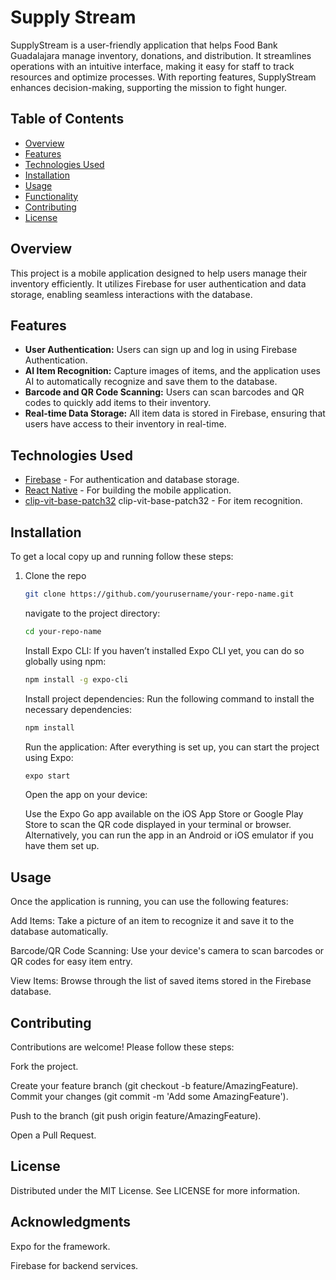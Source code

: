 # Supply Stream

SupplyStream is a user-friendly application that helps Food Bank Guadalajara manage inventory, donations, and distribution. It streamlines operations with an intuitive interface, making it easy for staff to track resources and optimize processes. With reporting features, SupplyStream enhances decision-making, supporting the mission to fight hunger.

## Table of Contents

- [Overview](#overview)
- [Features](#features)
- [Technologies Used](#technologies-used)
- [Installation](#installation)
- [Usage](#usage)
- [Functionality](#functionality)
- [Contributing](#contributing)
- [License](#license)

## Overview

This project is a mobile application designed to help users manage their inventory efficiently. It utilizes Firebase for user authentication and data storage, enabling seamless interactions with the database.

## Features

- **User Authentication:** Users can sign up and log in using Firebase Authentication.
- **AI Item Recognition:** Capture images of items, and the application uses AI to automatically recognize and save them to the database.
- **Barcode and QR Code Scanning:** Users can scan barcodes and QR codes to quickly add items to their inventory.
- **Real-time Data Storage:** All item data is stored in Firebase, ensuring that users have access to their inventory in real-time.

## Technologies Used

- [Firebase](https://firebase.google.com/) - For authentication and database storage.
- [React Native](https://reactnative.dev/) - For building the mobile application.
- [clip-vit-base-patch32](https://huggingface.co/openai/clip-vit-base-patch32) clip-vit-base-patch32 - For item recognition.

## Installation

To get a local copy up and running follow these steps:

1. Clone the repo

   ```bash
   git clone https://github.com/yourusername/your-repo-name.git
   ```

   navigate to the project directory:

   ```bash
   cd your-repo-name
   ```

   Install Expo CLI: If you haven’t installed Expo CLI yet, you can do so globally using npm:

   ```bash
   npm install -g expo-cli
   ```

   Install project dependencies: Run the following command to install the necessary dependencies:

   ```bash
   npm install
   ```

   Run the application: After everything is set up, you can start the project using Expo:

   ```bash
   expo start
   ```

   Open the app on your device:

   Use the Expo Go app available on the iOS App Store or Google Play Store to scan the QR code displayed in your terminal or browser.
   Alternatively, you can run the app in an Android or iOS emulator if you have them set up.

## Usage

Once the application is running, you can use the following features:

Add Items: Take a picture of an item to recognize it and save it to the database automatically.

Barcode/QR Code Scanning: Use your device's camera to scan barcodes or QR codes for easy item entry.

View Items: Browse through the list of saved items stored in the Firebase database.

## Contributing

Contributions are welcome! Please follow these steps:

Fork the project.

Create your feature branch (git checkout -b feature/AmazingFeature).
Commit your changes (git commit -m 'Add some AmazingFeature').

Push to the branch (git push origin feature/AmazingFeature).

Open a Pull Request.

## License

Distributed under the MIT License. See LICENSE for more information.

## Acknowledgments

Expo for the framework.

Firebase for backend services.
